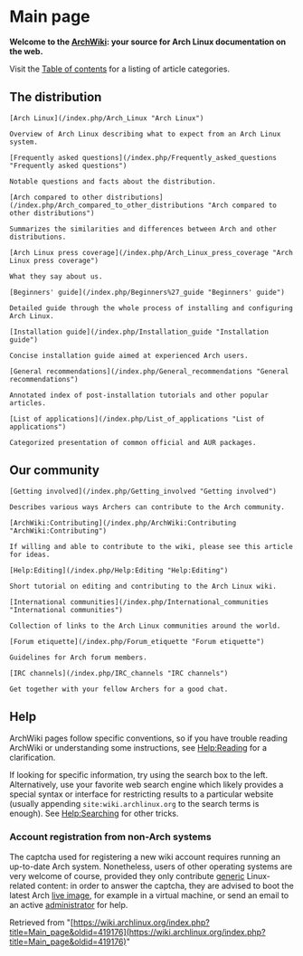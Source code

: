 # Main page

**Welcome to the [ArchWiki](/index.php/ArchWiki:About "ArchWiki:About"): your source for Arch Linux documentation on the web.**

Visit the [Table of contents](/index.php/Table_of_contents "Table of contents") for a listing of article categories.

## The distribution

	[Arch Linux](/index.php/Arch_Linux "Arch Linux")

	Overview of Arch Linux describing what to expect from an Arch Linux system.

	[Frequently asked questions](/index.php/Frequently_asked_questions "Frequently asked questions")

	Notable questions and facts about the distribution.

	[Arch compared to other distributions](/index.php/Arch_compared_to_other_distributions "Arch compared to other distributions")

	Summarizes the similarities and differences between Arch and other distributions.

	[Arch Linux press coverage](/index.php/Arch_Linux_press_coverage "Arch Linux press coverage")

	What they say about us.

	[Beginners' guide](/index.php/Beginners%27_guide "Beginners' guide")

	Detailed guide through the whole process of installing and configuring Arch Linux.

	[Installation guide](/index.php/Installation_guide "Installation guide")

	Concise installation guide aimed at experienced Arch users.

	[General recommendations](/index.php/General_recommendations "General recommendations")

	Annotated index of post-installation tutorials and other popular articles.

	[List of applications](/index.php/List_of_applications "List of applications")

	Categorized presentation of common official and AUR packages.

## Our community

	[Getting involved](/index.php/Getting_involved "Getting involved")

	Describes various ways Archers can contribute to the Arch community.

	[ArchWiki:Contributing](/index.php/ArchWiki:Contributing "ArchWiki:Contributing")

	If willing and able to contribute to the wiki, please see this article for ideas.

	[Help:Editing](/index.php/Help:Editing "Help:Editing")

	Short tutorial on editing and contributing to the Arch Linux wiki.

	[International communities](/index.php/International_communities "International communities")

	Collection of links to the Arch Linux communities around the world.

	[Forum etiquette](/index.php/Forum_etiquette "Forum etiquette")

	Guidelines for Arch forum members.

	[IRC channels](/index.php/IRC_channels "IRC channels")

	Get together with your fellow Archers for a good chat.

## Help

ArchWiki pages follow specific conventions, so if you have trouble reading ArchWiki or understanding some instructions, see [Help:Reading](/index.php/Help:Reading "Help:Reading") for a clarification.

If looking for specific information, try using the search box to the left. Alternatively, use your favorite web search engine which likely provides a special syntax or interface for restricting results to a particular website (usually appending `site:wiki.archlinux.org` to the search terms is enough). See [Help:Searching](/index.php/Help:Searching "Help:Searching") for other tricks.

### Account registration from non-Arch systems

The captcha used for registering a new wiki account requires running an up-to-date Arch system. Nonetheless, users of other operating systems are very welcome of course, provided they only contribute [generic](/index.php/ArchWiki:Contributing#Non-Arch_users "ArchWiki:Contributing") Linux-related content: in order to answer the captcha, they are advised to boot the latest Arch [live image](https://www.archlinux.org/download/), for example in a virtual machine, or send an email to an active [administrator](/index.php/ArchWiki:Administrators "ArchWiki:Administrators") for help.

Retrieved from "[https://wiki.archlinux.org/index.php?title=Main_page&oldid=419176](https://wiki.archlinux.org/index.php?title=Main_page&oldid=419176)"